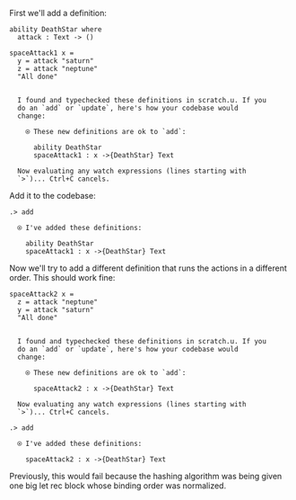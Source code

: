 
First we'll add a definition:

```unison
ability DeathStar where
  attack : Text -> ()

spaceAttack1 x =
  y = attack "saturn"
  z = attack "neptune"
  "All done"
```

```ucm

  I found and typechecked these definitions in scratch.u. If you
  do an `add` or `update`, here's how your codebase would
  change:
  
    ⍟ These new definitions are ok to `add`:
    
      ability DeathStar
      spaceAttack1 : x ->{DeathStar} Text
   
  Now evaluating any watch expressions (lines starting with
  `>`)... Ctrl+C cancels.

```
Add it to the codebase:

```ucm
.> add

  ⍟ I've added these definitions:
  
    ability DeathStar
    spaceAttack1 : x ->{DeathStar} Text

```
Now we'll try to add a different definition that runs the actions in a different order. This should work fine:

```unison
spaceAttack2 x =
  z = attack "neptune"
  y = attack "saturn"
  "All done"
```

```ucm

  I found and typechecked these definitions in scratch.u. If you
  do an `add` or `update`, here's how your codebase would
  change:
  
    ⍟ These new definitions are ok to `add`:
    
      spaceAttack2 : x ->{DeathStar} Text
   
  Now evaluating any watch expressions (lines starting with
  `>`)... Ctrl+C cancels.

```
```ucm
.> add

  ⍟ I've added these definitions:
  
    spaceAttack2 : x ->{DeathStar} Text

```
Previously, this would fail because the hashing algorithm was being given one big let rec block whose binding order was normalized.

